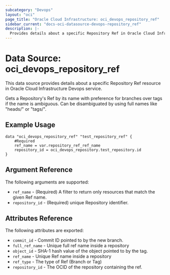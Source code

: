 ```yaml
---
subcategory: "Devops"
layout: "oci"
page_title: "Oracle Cloud Infrastructure: oci_devops_repository_ref"
sidebar_current: "docs-oci-datasource-devops-repository_ref"
description: |-
  Provides details about a specific Repository Ref in Oracle Cloud Infrastructure Devops service
---
```


# Data Source: oci_devops_repository_ref
This data source provides details about a specific Repository Ref resource in Oracle Cloud Infrastructure Devops service.

Gets a Repository's Ref by its name with preference for branches over tags if the name is ambiguous. Can be disambiguated by using full names like "heads/<name>" or "tags/<name>".

## Example Usage

```hcl
data "oci_devops_repository_ref" "test_repository_ref" {
	#Required
	ref_name = var.repository_ref_ref_name
	repository_id = oci_devops_repository.test_repository.id
}
```

## Argument Reference

The following arguments are supported:

* `ref_name` - (Required) A filter to return only resources that match the given Ref name.
* `repository_id` - (Required) unique Repository identifier.


## Attributes Reference

The following attributes are exported:

* `commit_id` - Commit ID pointed to by the new branch.
* `full_ref_name` - Unique full ref name inside a repository
* `object_id` - SHA-1 hash value of the object pointed to by the tag.
* `ref_name` - Unique Ref name inside a repository
* `ref_type` - The type of Ref (Branch or Tag)
* `repository_id` - The OCID of the repository containing the ref.

